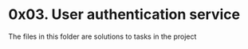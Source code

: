 # 0x03. User authentication service

The files in this folder are solutions to tasks in the project
